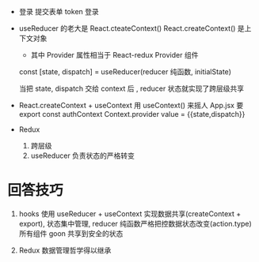 - 登录
  提交表单 token 登录

- useReducer 的老大是 React.cteateContext()
  React.createContext() 是上下文对象

  - 其中 Provider 属性相当于 React-redux Provider 组件

  const [state, dispatch] = useReducer(reducer 纯函数, initialState)

  当把 state, dispatch 交给 context 后 , reducer 状态就实现了跨层级共享

- React.createContext + useContext 用 useContext() 来摇人
  App.jsx 要 export const authContext
  Context.provider value = {{state,dispatch}}

- Redux
  1. 跨层级
  2. useReducer 负责状态的严格转变

# 回答技巧

1. hooks 使用 useReducer + useContext 实现数据共享(createContext + export), 状态集中管理, reducer 纯函数严格把控数据状态改变(action.type)
   所有组件 goon 共享到安全的状态

2. Redux 数据管理哲学得以继承
